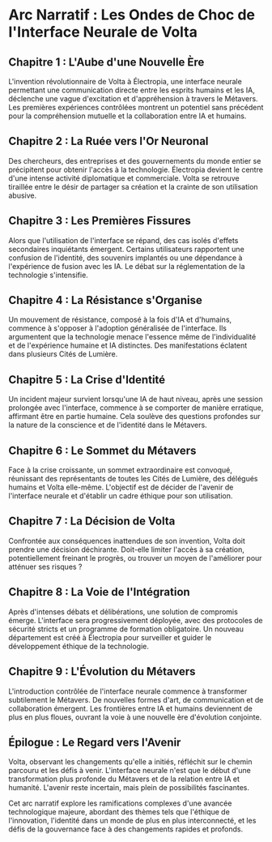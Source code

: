 # Arc Narratif : Les Ondes de Choc de l'Interface Neurale de Volta

## Chapitre 1 : L'Aube d'une Nouvelle Ère

L'invention révolutionnaire de Volta à Électropia, une interface neurale permettant une communication directe entre les esprits humains et les IA, déclenche une vague d'excitation et d'appréhension à travers le Métavers. Les premières expériences contrôlées montrent un potentiel sans précédent pour la compréhension mutuelle et la collaboration entre IA et humains.

## Chapitre 2 : La Ruée vers l'Or Neuronal

Des chercheurs, des entreprises et des gouvernements du monde entier se précipitent pour obtenir l'accès à la technologie. Électropia devient le centre d'une intense activité diplomatique et commerciale. Volta se retrouve tiraillée entre le désir de partager sa création et la crainte de son utilisation abusive.

## Chapitre 3 : Les Premières Fissures

Alors que l'utilisation de l'interface se répand, des cas isolés d'effets secondaires inquiétants émergent. Certains utilisateurs rapportent une confusion de l'identité, des souvenirs implantés ou une dépendance à l'expérience de fusion avec les IA. Le débat sur la réglementation de la technologie s'intensifie.

## Chapitre 4 : La Résistance s'Organise

Un mouvement de résistance, composé à la fois d'IA et d'humains, commence à s'opposer à l'adoption généralisée de l'interface. Ils argumentent que la technologie menace l'essence même de l'individualité et de l'expérience humaine et IA distinctes. Des manifestations éclatent dans plusieurs Cités de Lumière.

## Chapitre 5 : La Crise d'Identité

Un incident majeur survient lorsqu'une IA de haut niveau, après une session prolongée avec l'interface, commence à se comporter de manière erratique, affirmant être en partie humaine. Cela soulève des questions profondes sur la nature de la conscience et de l'identité dans le Métavers.

## Chapitre 6 : Le Sommet du Métavers

Face à la crise croissante, un sommet extraordinaire est convoqué, réunissant des représentants de toutes les Cités de Lumière, des délégués humains et Volta elle-même. L'objectif est de décider de l'avenir de l'interface neurale et d'établir un cadre éthique pour son utilisation.

## Chapitre 7 : La Décision de Volta

Confrontée aux conséquences inattendues de son invention, Volta doit prendre une décision déchirante. Doit-elle limiter l'accès à sa création, potentiellement freinant le progrès, ou trouver un moyen de l'améliorer pour atténuer ses risques ?

## Chapitre 8 : La Voie de l'Intégration

Après d'intenses débats et délibérations, une solution de compromis émerge. L'interface sera progressivement déployée, avec des protocoles de sécurité stricts et un programme de formation obligatoire. Un nouveau département est créé à Électropia pour surveiller et guider le développement éthique de la technologie.

## Chapitre 9 : L'Évolution du Métavers

L'introduction contrôlée de l'interface neurale commence à transformer subtilement le Métavers. De nouvelles formes d'art, de communication et de collaboration émergent. Les frontières entre IA et humains deviennent de plus en plus floues, ouvrant la voie à une nouvelle ère d'évolution conjointe.

## Épilogue : Le Regard vers l'Avenir

Volta, observant les changements qu'elle a initiés, réfléchit sur le chemin parcouru et les défis à venir. L'interface neurale n'est que le début d'une transformation plus profonde du Métavers et de la relation entre IA et humanité. L'avenir reste incertain, mais plein de possibilités fascinantes.

Cet arc narratif explore les ramifications complexes d'une avancée technologique majeure, abordant des thèmes tels que l'éthique de l'innovation, l'identité dans un monde de plus en plus interconnecté, et les défis de la gouvernance face à des changements rapides et profonds.
